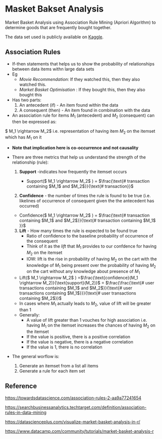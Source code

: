 # Masket Bakset Analysis
Market Basket Analysis using Association Rule Mining (Apriori Algorithm) to determine goods that are frequently bought together.

The data set used is publicly available on [Kaggle](https://www.kaggle.com/sivaram1987/association-rule-learningapriori/version/1).

## Association Rules
* If-then statements that helps us to show the probability of relationships between data items withn large data sets
* Eg
    * *Movie Recommendation*: If they watched this, then they also watched this.
    * *Market Basket Optimisation* : If they bought this, then they also bought this
* Has two parts:
    1. An antecedent (if) - An item found within the data
    1. A consequent (then) - An item found in combination with the data
* An association rule for items $M_1$ (antecedent) and $M_2$ (consequent) can then be expressed as:

$ M_1 \rightarrow M_2$  i.e. representation of having item $M_2$ on the itemset which has $M_1$ on it

*  **Note that implication here is co-occurrence and not causality**
* There are three metrics that help us understand the strength of the relationship (rule):
    1. **Support** -indicates how frequently the itemset occurs
         
       * Support($ M_1 \rightarrow M_2$  ) = $\frac{\text{# transaction containing $M_1$ and $M_2$}}{\text{# transaction}}$

    2. **Confidence** - the number of times the rule is found to be true (i.e. likelines of occurrence of consequent given the the antecedent has occurred)

     * Confidence($ M_1 \rightarrow M_2$  ) = $\frac{\text{# transaction containing $M_1$ and $M_2$}}{\text{# transaction containing $M_1$ }}$
 
    3. **Lift** - How many times the rule is expected to be found true
        * Ratio of confidence to the baseline probability of occurrence of the consequent
        * Think of it as the *lift* that $M_1$ provides to our confdence for having $M_2$ on the itemset
        *  IOW: lift is the rise in probability of having $M_2$ on the cart with the knowledge of $M_1$ being present over the probability of having $M_2$ on the cart without any knowledge about presence of $M_1$
     * Lift($ M_1 \rightarrow M_2$  ) =$\frac{\text{confidence}(M_1 \rightarrow M_2)}{\text{support}(M_2)}$ = $\frac{\frac{\text{# user transactions containing $M_1$ and $M_2$}}{\text{# user transactions containing $M_1$}}}{\text{# user transactions containing $M_2$}}$
     * In cases where $M_1$ actually leads to $M_2$, value of lift will be greater than 1
     * Generally:
         * A value of lift greater than 1 vouches for high association i.e. having $M_1$ on the itemset increases the chances of having $M_2$ on the itemset
         * If the value is positive, there is a positive correlation
         * If the value is negative, there is a negative correlation
         * If the value is 1, there is no correlation
 * The general worflow is:
     1. Generate an itemset from a list all items
     1. Generate a rule for each item set
         

## Reference         
 https://towardsdatascience.com/association-rules-2-aa9a77241654
 
 https://searchbusinessanalytics.techtarget.com/definition/association-rules-in-data-mining
 
 https://datascienceplus.com/visualize-market-basket-analysis-in-r/
 
 https://www.datacamp.com/community/tutorials/market-basket-analysis-r
